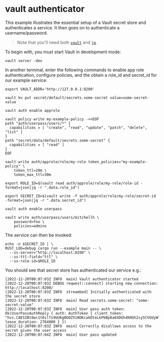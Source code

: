 # vault authenticator

This example illustrates the essential setup of a Vault secret store and authenticates a service.
It then goes on to authenticate a username/password.

> Note that you'll need both [`vault`](https://www.vaultproject.io/) and [`jq`](https://stedolan.github.io/jq/).

To begin with, you must start Vault in development mode:

```
vault server -dev
```

In another terminal, enter the following commands to enable app role authentication, configure policies, 
and the obtain a role_id and secret_id for our example service:

```
export VAULT_ADDR='http://127.0.0.1:8200'

vault kv put secret/default/secrets.some-secret value=some-secret-value

vault auth enable approle

vault policy write my-example-policy -<<EOF
path "auth/userpass/users/*" {
  capabilities = [ "create", "read", "update", "patch", "delete", "list" ]
}
path "secret/data/default/secrets.some-secret" {
  capabilities = [ "read" ]
}
EOF

vault write auth/approle/role/my-role token_policies="my-example-policy" \
    token_ttl=20m \
    token_max_ttl=30m
    
export ROLE_ID=$(vault read auth/approle/role/my-role/role-id -format=json|jq -r ".data.role_id")

export SECRET_ID=$(vault write -f auth/approle/role/my-role/secret-id -format=json|jq -r ".data.secret_id")

vault auth enable userpass

vault write auth/userpass/users/mitchellh \
    password=foo \
    policies=admins

```

The service can then be invoked:

```
echo -n $SECRET_ID | \
RUST_LOG=debug cargo run --example main -- \
  --ss-server="http://localhost:8200" \
  --ss-ttl-field="ttl" \
  --ss-role-id=$ROLE_ID
```

You should see that secret store has authenticated our service e.g.:

```
[2022-12-20T00:07:03Z INFO  main] Vault authenticator started
[2022-12-20T00:07:03Z DEBUG reqwest::connect] starting new connection: http://localhost:8200/
[2022-12-20T00:07:03Z INFO  streambed] Initially authenticated with the secret store
[2022-12-20T00:07:03Z INFO  main] Read secrets.some-secret: "some-secret-value"
[2022-12-20T00:07:03Z INFO  main] User pass auth token: Ok(UserPassAuthReply { auth: AuthToken { client_token: "hvs.CAESIBtdwc1t0ilTs9UU6g0bOZViNOKcakDteLkPbBp8a6XDGh4KHGh2cy5CVGUyWlY2bnFCNFdrMlRDY1YwWW95WVU", lease_duration: 2764800 } })
[2022-12-20T00:07:03Z INFO  main] Correctly disallows access to the secret given the user access
[2022-12-20T00:07:04Z INFO  main] User pass updated
```
